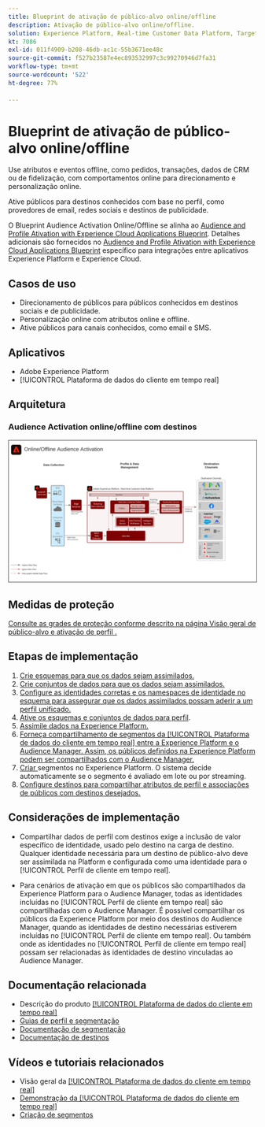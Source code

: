 ```yaml
---
title: Blueprint de ativação de público-alvo online/offline
description: Ativação de público-alvo online/offline.
solution: Experience Platform, Real-time Customer Data Platform, Target, Audience Manager, Analytics, Experience Cloud Services, Data Collection
kt: 7086
exl-id: 011f4909-b208-46db-ac1c-55b3671ee48c
source-git-commit: f527b23587e4ec893532997c3c99270946d7fa31
workflow-type: tm+mt
source-wordcount: '522'
ht-degree: 77%

---
```


# Blueprint de ativação de público-alvo online/offline

Use atributos e eventos offline, como pedidos, transações, dados de CRM ou de fidelização, com comportamentos online para direcionamento e personalização online.

Ative públicos para destinos conhecidos com base no perfil, como provedores de email, redes sociais e destinos de publicidade.

O Blueprint Audience Activation Online/Offline se alinha ao [Audience and Profile Ativation with Experience Cloud Applications Blueprint](platform-and-applications.md). Detalhes adicionais são fornecidos no [Audience and Profile Ativation with Experience Cloud Applications Blueprint](platform-and-applications.md)   específico para integrações entre aplicativos Experience Platform e Experience Cloud.

## Casos de uso

* Direcionamento de públicos para públicos conhecidos em destinos sociais e de publicidade.
* Personalização online com atributos online e offline.
* Ative públicos para canais conhecidos, como email e SMS.

## Aplicativos

* Adobe Experience Platform
* [!UICONTROL Plataforma de dados do cliente em tempo real]

## Arquitetura

### Audience Activation online/offline com destinos

<img src="assets/online_offline_activation.svg" alt="Arquitetura de referência para o blueprint de ativação de público-alvo online/offline" style="border:1px solid #4a4a4a" />
<br>

## Medidas de proteção

[Consulte as grades de proteção conforme descrito na página Visão geral de público-alvo e ativação de perfil .](overview.md)

## Etapas de implementação

1. [Crie esquemas para que os dados sejam assimilados.](https://experienceleague.adobe.com/docs/platform-learn/tutorials/schemas/create-a-schema.html)
1. [Crie conjuntos de dados para que os dados sejam assimilados.](https://experienceleague.adobe.com/docs/platform-learn/tutorials/data-ingestion/create-datasets-and-ingest-data.html)
1. [Configure as identidades corretas e os namespaces de identidade no esquema para assegurar que os dados assimilados possam aderir a um perfil unificado.](https://experienceleague.adobe.com/docs/platform-learn/tutorials/identities/label-ingest-and-verify-identity-data.html)
1. [Ative os esquemas e conjuntos de dados para perfil](https://experienceleague.adobe.com/docs/platform-learn/tutorials/profiles/bring-data-into-the-real-time-customer-profile.html).
1. [Assimile dados na Experience Platform.](https://experienceleague.adobe.com/?recommended=ExperiencePlatform-D-1-2020.1.dataingestion)
1. [Forneça compartilhamento de segmentos da [!UICONTROL Plataforma de dados do cliente em tempo real] entre a Experience Platform e o Audience Manager. Assim, os públicos definidos na Experience Platform podem ser compartilhados com o Audience Manager.](https://www.adobe.com/go/audiences)
1. [Criar ](https://experienceleague.adobe.com/docs/platform-learn/tutorials/segments/create-segments.html?lang=pt-BR) segmentos no Experience Platform. O sistema decide automaticamente se o segmento é avaliado em lote ou por streaming.
1. [Configure destinos para compartilhar atributos de perfil e associações de públicos com destinos desejados.](https://experienceleague.adobe.com/docs/platform-learn/tutorials/destinations/create-destinations-and-activate-data.html)

## Considerações de implementação

* Compartilhar dados de perfil com destinos exige a inclusão de valor específico de identidade, usado pelo destino na carga de destino. Qualquer identidade necessária para um destino de público-alvo deve ser assimilada na Platform e configurada como uma identidade para o [!UICONTROL Perfil de cliente em tempo real].

* Para cenários de ativação em que os públicos são compartilhados da Experience Platform para o Audience Manager, todas as identidades incluídas no [!UICONTROL Perfil de cliente em tempo real] são compartilhadas com o Audience Manager. É possível compartilhar os públicos da Experience Platform por meio dos destinos do Audience Manager, quando as identidades de destino necessárias estiverem incluídas no [!UICONTROL Perfil de cliente em tempo real]. Ou também onde as identidades no [!UICONTROL Perfil de cliente em tempo real] possam ser relacionadas às identidades de destino vinculadas ao Audience Manager.

## Documentação relacionada

* Descrição do produto [[!UICONTROL Plataforma de dados do cliente em tempo real]](https://helpx.adobe.com/br/legal/product-descriptions/real-time-customer-data-platform.html)
* [Guias de perfil e segmentação](https://experienceleague.adobe.com/docs/experience-platform/profile/guardrails.html?lang=pt-BR)
* [Documentação de segmentação](https://experienceleague.adobe.com/docs/experience-platform/segmentation/api/streaming-segmentation.html?lang=pt-BR)
* [Documentação de destinos](https://experienceleague.adobe.com/docs/experience-platform/destinations/catalog/overview.html?lang=pt-BR)

## Vídeos e tutoriais relacionados

* Visão geral da [[!UICONTROL Plataforma de dados do cliente em tempo real]](https://experienceleague.adobe.com/docs/platform-learn/tutorials/application-services/rtcdp/understanding-the-real-time-customer-data-platform.html?lang=pt-BR)
* [Demonstração da [!UICONTROL Plataforma de dados do cliente em tempo real]](https://experienceleague.adobe.com/docs/platform-learn/tutorials/application-services/rtcdp/demo.html?lang=pt-BR)
* [Criação de segmentos](https://experienceleague.adobe.com/docs/platform-learn/tutorials/segments/create-segments.html)
